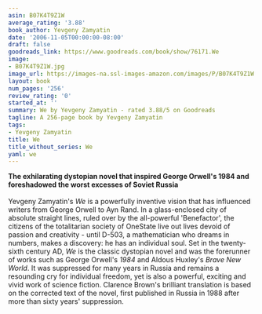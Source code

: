 ```yaml
---
asin: B07K4T9Z1W
average_rating: '3.88'
book_author: Yevgeny Zamyatin
date: '2006-11-05T00:00:00-08:00'
draft: false
goodreads_link: https://www.goodreads.com/book/show/76171.We
image:
- B07K4T9Z1W.jpg
image_url: https://images-na.ssl-images-amazon.com/images/P/B07K4T9Z1W.01._SCLZZZZZZZ.jpg
layout: book
num_pages: '256'
review_rating: '0'
started_at: ''
summary: We by Yevgeny Zamyatin - rated 3.88/5 on Goodreads
tagline: A 256-page book by Yevgeny Zamyatin
tags:
- Yevgeny Zamyatin
title: We
title_without_series: We
yaml: we
---
```


<b>The exhilarating dystopian novel that inspired George Orwell's 1984 and foreshadowed the worst excesses of Soviet Russia</b><br /><br />Yevgeny Zamyatin's <i>We</i> is a powerfully inventive vision that has influenced writers from George Orwell to Ayn Rand. In a glass-enclosed city of absolute straight lines, ruled over by the all-powerful 'Benefactor', the citizens of the totalitarian society of OneState live out lives devoid of passion and creativity - until D-503, a mathematician who dreams in numbers, makes a discovery: he has an individual soul. Set in the twenty-sixth century AD, <i>We</i> is the classic dystopian novel and was the forerunner of works such as George Orwell's <i>1984</i> and Aldous Huxley's <i>Brave New World</i>. It was suppressed for many years in Russia and remains a resounding cry for individual freedom, yet is also a powerful, exciting and vivid work of science fiction. Clarence Brown's brilliant translation is based on the corrected text of the novel, first published in Russia in 1988 after more than sixty years' suppression.